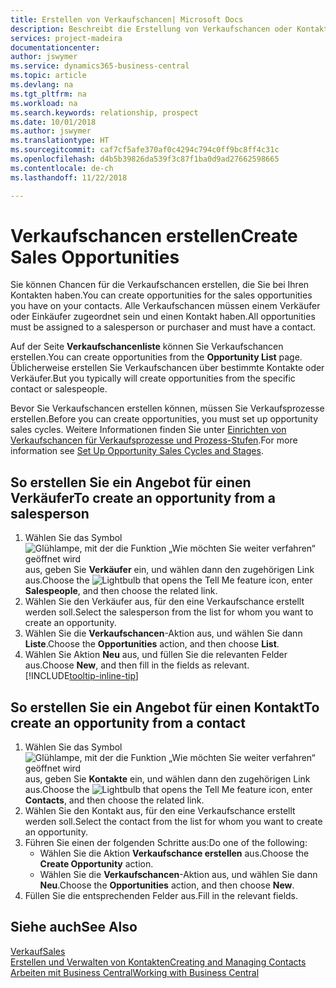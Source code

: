 ```yaml
---
title: Erstellen von Verkaufschancen| Microsoft Docs
description: Beschreibt die Erstellung von Verkaufschancen oder Kontakten in  Business Central.
services: project-madeira
documentationcenter: 
author: jswymer
ms.service: dynamics365-business-central
ms.topic: article
ms.devlang: na
ms.tgt_pltfrm: na
ms.workload: na
ms.search.keywords: relationship, prospect
ms.date: 10/01/2018
ms.author: jswymer
ms.translationtype: HT
ms.sourcegitcommit: caf7cf5afe370af0c4294c794c0ff9bc8ff4c31c
ms.openlocfilehash: d4b5b39826da539f3c87f1ba0d9ad27662598665
ms.contentlocale: de-ch
ms.lasthandoff: 11/22/2018

---
```

# <a name="create-sales-opportunities"></a><span data-ttu-id="927de-103">Verkaufschancen erstellen</span><span class="sxs-lookup"><span data-stu-id="927de-103">Create Sales Opportunities</span></span>
<span data-ttu-id="927de-104">Sie können Chancen für die Verkaufschancen erstellen, die Sie bei Ihren Kontakten haben.</span><span class="sxs-lookup"><span data-stu-id="927de-104">You can create opportunities for the sales opportunities you have on your contacts.</span></span> <span data-ttu-id="927de-105">Alle Verkaufschancen müssen einem Verkäufer oder Einkäufer zugeordnet sein und einen Kontakt haben.</span><span class="sxs-lookup"><span data-stu-id="927de-105">All opportunities must be assigned to a salesperson or purchaser and must have a contact.</span></span>

<span data-ttu-id="927de-106">Auf der Seite **Verkaufschancenliste** können Sie Verkaufschancen erstellen.</span><span class="sxs-lookup"><span data-stu-id="927de-106">You can create opportunities from the **Opportunity List** page.</span></span> <span data-ttu-id="927de-107">Üblicherweise erstellen Sie Verkaufschancen über bestimmte Kontakte oder Verkäufer.</span><span class="sxs-lookup"><span data-stu-id="927de-107">But you typically will create opportunities from the specific contact or salespeople.</span></span>

<span data-ttu-id="927de-108">Bevor Sie Verkaufschancen erstellen können, müssen Sie Verkaufsprozesse erstellen.</span><span class="sxs-lookup"><span data-stu-id="927de-108">Before you can create opportunities, you must set up opportunity sales cycles.</span></span> <span data-ttu-id="927de-109">Weitere Informationen finden Sie unter [Einrichten von Verkaufschancen für Verkaufsprozesse und Prozess-Stufen](marketing-how-setup-opportunity-sales-cycles-stages.md).</span><span class="sxs-lookup"><span data-stu-id="927de-109">For more information see [Set Up Opportunity Sales Cycles and Stages](marketing-how-setup-opportunity-sales-cycles-stages.md).</span></span>

## <a name="to-create-an-opportunity-from-a-salesperson"></a><span data-ttu-id="927de-110">So erstellen Sie ein Angebot für einen Verkäufer</span><span class="sxs-lookup"><span data-stu-id="927de-110">To create an opportunity from a salesperson</span></span>
1. <span data-ttu-id="927de-111">Wählen Sie das Symbol ![Glühlampe, mit der die Funktion „Wie möchten Sie weiter verfahren“ geöffnet wird](media/ui-search/search_small.png "Wie möchten Sie weiter verfahren?") aus, geben Sie **Verkäufer** ein, und wählen dann den zugehörigen Link aus.</span><span class="sxs-lookup"><span data-stu-id="927de-111">Choose the ![Lightbulb that opens the Tell Me feature](media/ui-search/search_small.png "Tell me what you want to do") icon, enter **Salespeople**, and then choose the related link.</span></span>
2. <span data-ttu-id="927de-112">Wählen Sie den Verkäufer aus, für den eine Verkaufschance erstellt werden soll.</span><span class="sxs-lookup"><span data-stu-id="927de-112">Select the salesperson from the list for whom you want to create an opportunity.</span></span>
3. <span data-ttu-id="927de-113">Wählen Sie die **Verkaufschancen**-Aktion aus, und wählen Sie dann **Liste**.</span><span class="sxs-lookup"><span data-stu-id="927de-113">Choose the **Opportunities** action, and then choose **List**.</span></span>
4. <span data-ttu-id="927de-114">Wählen Sie Aktion **Neu** aus, und füllen Sie die relevanten Felder aus.</span><span class="sxs-lookup"><span data-stu-id="927de-114">Choose **New**, and then fill in the fields as relevant.</span></span> [!INCLUDE[tooltip-inline-tip](includes/tooltip-inline-tip_md.md)]  



## <a name="to-create-an-opportunity-from-a-contact"></a><span data-ttu-id="927de-115">So erstellen Sie ein Angebot für einen Kontakt</span><span class="sxs-lookup"><span data-stu-id="927de-115">To create an opportunity from a contact</span></span>
1. <span data-ttu-id="927de-116">Wählen Sie das Symbol ![Glühlampe, mit der die Funktion „Wie möchten Sie weiter verfahren“ geöffnet wird](media/ui-search/search_small.png "Wie möchten Sie weiter verfahren?") aus, geben Sie **Kontakte** ein, und wählen dann den zugehörigen Link aus.</span><span class="sxs-lookup"><span data-stu-id="927de-116">Choose the ![Lightbulb that opens the Tell Me feature](media/ui-search/search_small.png "Tell me what you want to do") icon, enter **Contacts**, and then choose the related link.</span></span>
2. <span data-ttu-id="927de-117">Wählen Sie den Kontakt aus, für den eine Verkaufschance erstellt werden soll.</span><span class="sxs-lookup"><span data-stu-id="927de-117">Select the contact from the list for whom you want to create an opportunity.</span></span>
3. <span data-ttu-id="927de-118">Führen Sie einen der folgenden Schritte aus:</span><span class="sxs-lookup"><span data-stu-id="927de-118">Do one of the following:</span></span>
   * <span data-ttu-id="927de-119">Wählen Sie die Aktion **Verkaufschance erstellen** aus.</span><span class="sxs-lookup"><span data-stu-id="927de-119">Choose the **Create Opportunity** action.</span></span>
   * <span data-ttu-id="927de-120">Wählen Sie die **Verkaufschancen**-Aktion aus, und wählen Sie dann **Neu**.</span><span class="sxs-lookup"><span data-stu-id="927de-120">Choose the  **Opportunities** action, and then choose **New**.</span></span>
4. <span data-ttu-id="927de-121">Füllen Sie die entsprechenden Felder aus.</span><span class="sxs-lookup"><span data-stu-id="927de-121">Fill in the relevant fields.</span></span>

## <a name="see-also"></a><span data-ttu-id="927de-122">Siehe auch</span><span class="sxs-lookup"><span data-stu-id="927de-122">See Also</span></span>
[<span data-ttu-id="927de-123">Verkauf</span><span class="sxs-lookup"><span data-stu-id="927de-123">Sales</span></span>](sales-manage-sales.md)  
[<span data-ttu-id="927de-124">Erstellen und Verwalten von Kontakten</span><span class="sxs-lookup"><span data-stu-id="927de-124">Creating and Managing Contacts</span></span>](marketing-contacts.md)  
[<span data-ttu-id="927de-125">Arbeiten mit  Business Central</span><span class="sxs-lookup"><span data-stu-id="927de-125">Working with Business Central</span></span>](ui-work-product.md)

